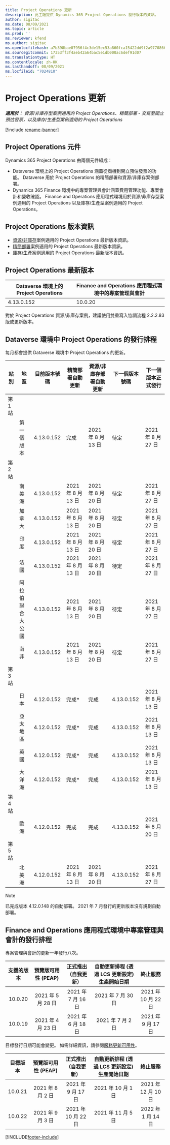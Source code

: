 ```yaml
---
title: Project Operations 更新
description: 此主題提供 Dynamics 365 Project Operations 發行版本的資訊。
author: sigitac
ms.date: 08/09/2021
ms.topic: article
ms.prod: ''
ms.reviewer: kfend
ms.author: sigitac
ms.openlocfilehash: a7b398bae07956f4c3de15ec53a860fca15422dd9f2a977086669ebf2fcdb240
ms.sourcegitcommit: 17353ff3f4aeb42a64bac5e1db000ac6def91d07
ms.translationtype: HT
ms.contentlocale: zh-HK
ms.lasthandoff: 08/09/2021
ms.locfileid: "7024810"
---
```

# <a name="project-operations-updates"></a>Project Operations 更新

_**適用於：** 資源/非庫存型案例適用的 Project Operations、精簡部署 - 交易至開立預估發票，以及庫存/生產型案例適用的 Project Operations_

[!include [rename-banner](~/includes/cc-data-platform-banner.md)]

## <a name="project-operations-components"></a>Project Operations 元件

Dynamics 365 Project Operations 由兩個元件組成：

- Dataverse 環境上的 Project Operations 涵蓋從商機到開立預估發票的功能。 Dataverse 用於 Project Operations 的精簡部署和資源/非庫存案例部署。
- Dynamics 365 Finance 環境中的專案管理與會計涵蓋費用管理功能、專案會計和營收確認。 Finance and Operations 應用程式環境用於資源/非庫存型案例適用的 Project Operations 以及庫存/生產型案例適用的 Project Operations。

## <a name="project-operations-release-notes"></a>Project Operations 版本資訊
- [資源/非庫存](whats-new-july-2021-resource-based.md)案例適用的 Project Operations 最新版本資訊。
- [精簡部署](../pro/whats-new/whats-new-july-2021-lite.md)案例適用的 Project Operations 最新版本資訊。
- [庫存/生產](../prod-pma/whats-new/whats-new-jul-2021-stocked.md)案例適用的 Project Operations 最新版本資訊。

## <a name="project-operations-latest-version"></a>Project Operations 最新版本

| Dataverse 環境上的 Project Operations | Finance and Operations 應用程式環境中的專案管理與會計 | 
| --- | --- |
| 4.13.0.152 | 10.0.20 |

對於 Project Operations 資源/非庫存案例，建議使用雙重寫入協調流程 2.2.2.83 版或更新版本。

## <a name="release-schedule-for-project-operations-on-dataverse-environment"></a>Dataverse 環境中 Project Operations 的發行排程

每月都會提供 Dataverse 環境中 Project Operations 的更新。 

| 站別 | 地區 | 目前版本號碼 | 精簡部署自動更新 | 資源/非庫存部署自動更新 | 下一個版本號碼 | 下一個版本正式發行 |
|-----------|-----------------------|-----------------|--------------------|---------------------|---------------------|---------------------|
| 第 1 站 |   &nbsp;              |    &nbsp;       | &nbsp;             |      &nbsp;         |      &nbsp;         |      &nbsp;         |
|   &nbsp;  | 第一個版本         |  4.13.0.152     | 完成           | 2021 年 8 月 13 日     | 待定                 | 2021 年 8 月 27 日     |
| 第 2 站 |   &nbsp;              |    &nbsp;       | &nbsp;             |      &nbsp;         |      &nbsp;         |      &nbsp;         |
|   &nbsp;  | 南美洲         |  4.13.0.152     | 2021 年 8 月 13 日    | 2021 年 8 月 20 日     | 待定                 | 2021 年 8 月 27 日     |
|    &nbsp; | 加拿大                |  4.13.0.152     | 2021 年 8 月 13 日    | 2021 年 8 月 20 日     | 待定                 | 2021 年 8 月 27 日     |
|   &nbsp;  | 印度                 |  4.13.0.152     | 2021 年 8 月 13 日    | 2021 年 8 月 20 日     | 待定                 | 2021 年 8 月 27 日     |
|   &nbsp;  | 法國                |  4.13.0.152     | 2021 年 8 月 13 日    | 2021 年 8 月 20 日     | 待定                 | 2021 年 8 月 27 日     |
|   &nbsp;  | 阿拉伯聯合大公國  |  4.13.0.152     | 2021 年 8 月 13 日    | 2021 年 8 月 20 日     | 待定                 | 2021 年 8 月 27 日     |
|   &nbsp;  | 南非          |  4.13.0.152     | 2021 年 8 月 13 日    | 2021 年 8 月 20 日     | 待定                 | 2021 年 8 月 27 日     |
| 第 3 站 |      &nbsp;           |     &nbsp;      |     &nbsp;         |      &nbsp;         |      &nbsp;         |      &nbsp;         |
|   &nbsp;  | 日本                 |  4.12.0.152     | 完成*          | 完成            | 4.13.0.152          | 2021 年 8 月 13 日     |
|   &nbsp;  | 亞太地區          |  4.12.0.152     | 完成*          | 完成            | 4.13.0.152          | 2021 年 8 月 13 日     |
|   &nbsp;  | 英國         |  4.12.0.152     | 完成*          | 完成            | 4.13.0.152          | 2021 年 8 月 13 日     |
|   &nbsp;  | 大洋洲               |  4.12.0.152     | 完成*          | 完成            | 4.13.0.152          | 2021 年 8 月 13 日     |
| 第 4 站 |     &nbsp;            |     &nbsp;      |     &nbsp;         |      &nbsp;         |      &nbsp;         |      &nbsp;         |
|   &nbsp;  | 歐洲                |  4.12.0.152     | 完成           | 完成            | 4.13.0.152          | 2021 年 8 月 20 日     |
| 第 5 站 |     &nbsp;            |     &nbsp;      |     &nbsp;         |      &nbsp;         |      &nbsp;         |      &nbsp;         |
|   &nbsp;  | 北美洲         |  4.12.0.152     | 2021 年 8 月 13 日    | 2021 年 8 月 20 日     | 4.13.0.152          | 2021 年 8 月 27 日     |


> [!NOTE]
> 已完成版本 4.12.0.148 的自動部署。 2021 年 7 月發行的更新版本沒有規劃自動部署。

## <a name="release-schedule-for-project-management-and-accounting-in-the-finance-and-operations-apps-environment"></a>Finance and Operations 應用程式環境中專案管理與會計的發行排程

專案管理與會計的更新一年發行八次。

|          支援的版本          | 預覽版可用性 (PEAP) | 正式推出（自我更新） | 自動更新排程 (透過 LCS 更新設定) 生產開始日期 |   終止服務   |
|:-------------------------:|:---------------------------:|:---------------------------------:|:--------------------------------------------------------------------:|:------------------:|
|          10.0.20          |         2021 年 5 月 28 日        |           2021 年 7 月 16 日           |                             2021 年 7 月 30 日                             |  2021 年 10 月 22 日  |
|          10.0.19          |        2021 年 4 月 23 日       |            2021 年 6 月 18 日           |                             2021 年 7 月 2 日                             | 2021 年 9 月 17 日 |



目標發行日期可能會變更。 如需詳細資訊，請參閱[服務更新可用性](/dynamics365/fin-ops-core/fin-ops/get-started/public-preview-releases?toc=%2fdynamics365%2ffinance%2ftoc.json)。

|          目標版本          | 預覽版可用性 (PEAP) | 正式推出（自我更新） | 自動更新排程 (透過 LCS 更新設定) 生產開始日期 |   終止服務   |
|:-------------------------:|:---------------------------:|:---------------------------------:|:--------------------------------------------------------------------:|:------------------:|
|          10.0.21          |         2021 年 8 月 2 日     |           2021 年 9 月 17 日      |                             2021 年 10 月 1 日                           |  2021 年 12 月 10 日  |
|          10.0.22          |      2021 年 9 月 3 日      |          2021 年 10 月 22 日         |                           2021 年 11 月 5 日                           |  2022 年 1 月 14 日  |

[!INCLUDE[footer-include](../includes/footer-banner.md)]
